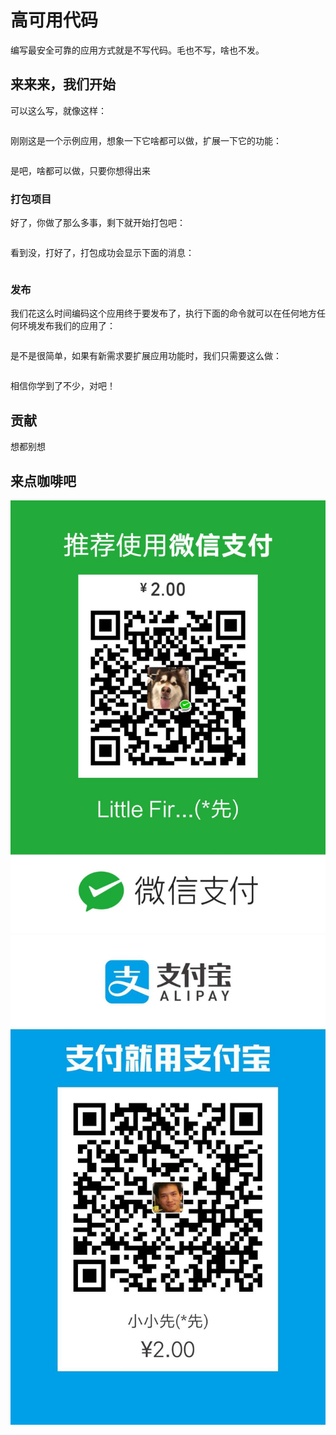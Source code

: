 # 高可用代码

编写最安全可靠的应用方式就是不写代码。毛也不写，啥也不发。

## 来来来，我们开始

可以这么写，就像这样：

```

```

刚刚这是一个示例应用，想象一下它啥都可以做，扩展一下它的功能：

```

```

是吧，啥都可以做，只要你想得出来

### 打包项目

好了，你做了那么多事，剩下就开始打包吧：

```

```

看到没，打好了，打包成功会显示下面的消息：

```

```

### 发布

我们花这么时间编码这个应用终于要发布了，执行下面的命令就可以在任何地方任何环境发布我们的应用了：

```

```

是不是很简单，如果有新需求要扩展应用功能时，我们只需要这么做：

```

```

相信你学到了不少，对吧！

## 贡献

想都别想

## 来点咖啡吧

<img src="./pay-me/wxpay.jpeg" />
<img src="./pay-me/alipay.jpeg" />